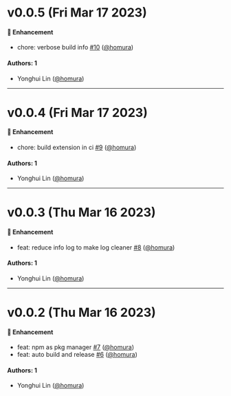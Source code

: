# v0.0.5 (Fri Mar 17 2023)

#### 🚀 Enhancement

- chore: verbose build info [#10](https://github.com/homura/nexus/pull/10) ([@homura](https://github.com/homura))

#### Authors: 1

- Yonghui Lin ([@homura](https://github.com/homura))

---

# v0.0.4 (Fri Mar 17 2023)

#### 🚀 Enhancement

- chore: build extension in ci [#9](https://github.com/homura/nexus/pull/9) ([@homura](https://github.com/homura))

#### Authors: 1

- Yonghui Lin ([@homura](https://github.com/homura))

---

# v0.0.3 (Thu Mar 16 2023)

#### 🚀 Enhancement

- feat: reduce info log to make log cleaner [#8](https://github.com/homura/nexus/pull/8) ([@homura](https://github.com/homura))

#### Authors: 1

- Yonghui Lin ([@homura](https://github.com/homura))

---

# v0.0.2 (Thu Mar 16 2023)

#### 🚀 Enhancement

- feat: npm as pkg manager [#7](https://github.com/homura/nexus/pull/7) ([@homura](https://github.com/homura))
- feat: auto build and release [#6](https://github.com/homura/nexus/pull/6) ([@homura](https://github.com/homura))

#### Authors: 1

- Yonghui Lin ([@homura](https://github.com/homura))
